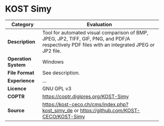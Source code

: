 # KOST Simy

| Category | Evaluation |
| --- | --- |
| **Description** | Tool for automated visual comparison of BMP, JPEG, JP2, TIFF, GIF, PNG, and PDF/A respectively PDF files with an integrated JPEG or JP2 file. |
| **Operation System** | Windows |
| **File Format** | See description. |
| **Experience** | ... |
| **Licence** | GNU GPL v3 |
| **COPTR** | https://coptr.digipres.org/KOST-Simy |
| **Source** | https://kost-ceco.ch/cms/index.php?kost_simy_de or https://github.com/KOST-CECO/KOST-Simy |  
